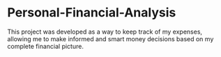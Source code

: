 # Personal-Financial-Analysis
This project was developed as a way to keep track of my expenses, allowing me to make informed and smart money decisions based on my complete financial picture.
